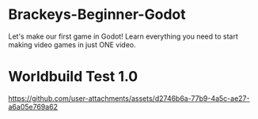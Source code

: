 # Brackeys-Beginner-Godot
Let's make our first game in Godot! Learn everything you need to start making video games in just ONE video.

# Worldbuild Test 1.0


https://github.com/user-attachments/assets/d2746b6a-77b9-4a5c-ae27-a6a05e769a62

